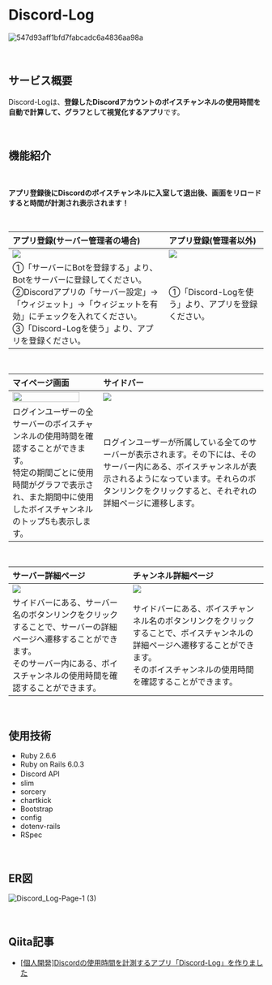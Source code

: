 # Discord-Log

![547d93aff1bfd7fabcadc6a4836aa98a](https://user-images.githubusercontent.com/63973453/130365572-2acd531b-9cd1-47b2-897e-472e835d6d98.png)

<br>

## サービス概要
Discord-Logは、**登録したDiscordアカウントのボイスチャンネルの使用時間を自動で計算して、グラフとして視覚化するアプリ**です。

<br>

## 機能紹介
<br>

**アプリ登録後にDiscordのボイスチャンネルに入室して退出後、画面をリロードすると時間が計測され表示されます！**

<br>

| アプリ登録(サーバー管理者の場合)                                                       | アプリ登録(管理者以外)                                                                                               |
| :------------------------------------------------------------------- | :----------------------------------------------------------------------------------------------------- |
| <img src="https://user-images.githubusercontent.com/63973453/130367346-9fa5140c-8e07-4f79-aea0-3323f3080453.png"> | <img src="https://user-images.githubusercontent.com/63973453/130367204-213fc7c7-01ef-441d-bf79-bfddb3cd1e12.png"> |
| ①「サーバーにBotを登録する」より、Botをサーバーに登録してください。<br>②Discordアプリの「サーバー設定」→「ウィジェット」→「ウィジェットを有効」にチェックを入れてください。<br>③「Discord-Logを使う」より、アプリを登録ください。| ①「Discord-Logを使う」より、アプリを登録ください。|

<br>

| マイページ画面                                                       | サイドバー                                                                                              |
| :------------------------------------------------------------------- | :----------------------------------------------------------------------------------------------------- |
| <img src="https://user-images.githubusercontent.com/63973453/130367396-555b8147-62e1-4d28-b747-d6eb3d3e95a4.png" width="90%"> | <img src="https://user-images.githubusercontent.com/63973453/130367941-4e52d2ca-39cd-4894-b6af-52139ec7ce4a.png">                                   |
| ログインユーザーの全サーバーのボイスチャンネルの使用時間を確認することができます。<br>特定の期間ごとに使用時間がグラフで表示され、また期間中に使用したボイスチャンネルのトップ5も表示します。|ログインユーザーが所属している全てのサーバーが表示されます。その下には、そのサーバー内にある、ボイスチャンネルが表示されるようになっています。それらのボタンリンクをクリックすると、それぞれの詳細ページに遷移します。|

<br>

| サーバー詳細ページ                                                       | チャンネル詳細ページ                                                                                              |
| :------------------------------------------------------------------- | :----------------------------------------------------------------------------------------------------- |
| <img src="https://user-images.githubusercontent.com/63973453/130368083-c44f859d-17dd-40f5-83eb-47905f5f56a8.png"> | <img src="https://user-images.githubusercontent.com/63973453/130368113-9577a015-4a51-4f3e-8970-53bb010c3544.png">                                   |
| サイドバーにある、サーバー名のボタンリンクをクリックすることで、サーバーの詳細ページへ遷移することができます。<br>そのサーバー内にある、ボイスチャンネルの使用時間を確認することができます。|サイドバーにある、ボイスチャンネル名のボタンリンクをクリックすることで、ボイスチャンネルの詳細ページへ遷移することができます。<br>そのボイスチャンネルの使用時間を確認することができます。|

<br>

## 使用技術

- Ruby 2.6.6
- Ruby on Rails 6.0.3
- Discord API　
- slim 
- sorcery 
- chartkick
- Bootstrap
- config
- dotenv-rails
- RSpec

<br>

## ER図
![Discord_Log-Page-1 (3)](https://user-images.githubusercontent.com/63973453/130365416-00700bf6-0293-45e1-8045-3d5d83622913.png)

<br>

## Qiita記事
- [[個人開発]Discordの使用時間を計測するアプリ「Discord-Log」を作りました](https://qiita.com/yasuk-0714/items/98a25750407209f4b64f)
